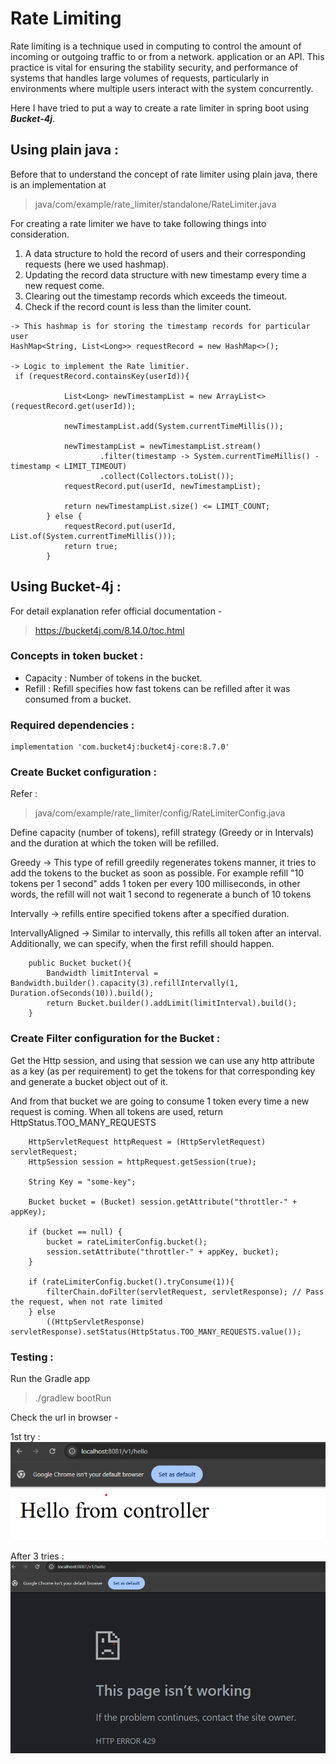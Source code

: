 # Rate Limiting 

Rate limiting is a technique used in computing to control the amount of incoming or outgoing traffic to or from a network. application or an API.
This practice is vital for ensuring the stability security, and performance of systems that handles large volumes of requests, particularly in environments where multiple users interact with the system concurrently.

Here I have tried to put a way to create a rate limiter in spring boot using ***Bucket-4j***.

## Using plain java :

Before that to understand the concept of rate limiter using plain java, there is an implementation at
>java/com/example/rate_limiter/standalone/RateLimiter.java

For creating a rate limiter we have to take following things into consideration.

1. A data structure to hold the record of users and their corresponding requests (here we used hashmap).
2. Updating the record data structure with new timestamp every time a new request come.
3. Clearing out the timestamp records which exceeds the timeout.
4. Check if the record count is less than the limiter count.

````
-> This hashmap is for storing the timestamp records for particular user
HashMap<String, List<Long>> requestRecord = new HashMap<>();

-> Logic to implement the Rate limitier.
 if (requestRecord.containsKey(userId)){

            List<Long> newTimestampList = new ArrayList<>(requestRecord.get(userId));

            newTimestampList.add(System.currentTimeMillis());

            newTimestampList = newTimestampList.stream()
                    .filter(timestamp -> System.currentTimeMillis() - timestamp < LIMIT_TIMEOUT)
                    .collect(Collectors.toList());
            requestRecord.put(userId, newTimestampList);

            return newTimestampList.size() <= LIMIT_COUNT;
        } else {
            requestRecord.put(userId, List.of(System.currentTimeMillis()));
            return true;
        }
````

## Using Bucket-4j :

For detail explanation refer official documentation - 
>https://bucket4j.com/8.14.0/toc.html
> 

### Concepts in token bucket :
 - Capacity : Number of tokens in the bucket.
 - Refill : Refill specifies how fast tokens can be refilled after it was consumed from a bucket.

### Required dependencies :
```
implementation 'com.bucket4j:bucket4j-core:8.7.0'
```

### Create Bucket configuration : 

Refer :
> java/com/example/rate_limiter/config/RateLimiterConfig.java

Define capacity (number of tokens), refill strategy (Greedy or in Intervals) and the duration 
at which the token will be refilled.

Greedy -> This type of refill greedily regenerates tokens manner, it tries to add the tokens to the bucket as soon as possible. For example refill "10 tokens per 1 second" adds 1 token per every 100 milliseconds, in other words, the refill will not wait 1 second to regenerate a bunch of 10 tokens

Intervally -> refills entire specified tokens after a specified duration. 

IntervallyAligned -> Similar to intervally, this refills all token after an interval. Additionally, we 
can specify, when the first refill should happen.

```
    public Bucket bucket(){
        Bandwidth limitInterval = Bandwidth.builder().capacity(3).refillIntervally(1, Duration.ofSeconds(10)).build();
        return Bucket.builder().addLimit(limitInterval).build();
    }
```

### Create Filter configuration for the Bucket : 

Get the Http session, and using that session we can use any http attribute as a key (as per requirement) to get the 
tokens for that corresponding key and generate a bucket object out of it.

And from that bucket we are going to consume 1 token every time a new request is coming.
When all tokens are used, return HttpStatus.TOO_MANY_REQUESTS

```
    HttpServletRequest httpRequest = (HttpServletRequest) servletRequest;
    HttpSession session = httpRequest.getSession(true);
    
    String Key = "some-key";
    
    Bucket bucket = (Bucket) session.getAttribute("throttler-" + appKey);
    
    if (bucket == null) {
        bucket = rateLimiterConfig.bucket();
        session.setAttribute("throttler-" + appKey, bucket);
    }
    
    if (rateLimiterConfig.bucket().tryConsume(1)){
        filterChain.doFilter(servletRequest, servletResponse); // Pass the request, when not rate limited
    } else
        ((HttpServletResponse) servletResponse).setStatus(HttpStatus.TOO_MANY_REQUESTS.value());
```

### Testing :

Run the Gradle app 
> ./gradlew bootRun

Check the url in browser -

1st try :
![img.png](img.png)

After 3 tries :
![img_1.png](img_1.png)

